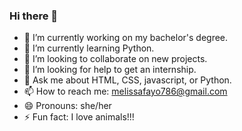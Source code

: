 ### Hi there 👋

- 🔭 I’m currently working on my bachelor's degree.
- 🌱 I’m currently learning Python.
- 👯 I’m looking to collaborate on new projects.
- 🤔 I’m looking for help to get an internship.
- 💬 Ask me about HTML, CSS, javascript, or Python.
- 📫 How to reach me: melissafayo786@gmail.com
- 😄 Pronouns: she/her
- ⚡ Fun fact: I love animals!!!

<!--
**fayo786/fayo786** is a ✨ _special_ ✨ repository because its `README.md` (this file) appears on your GitHub profile.

Here are some ideas to get you started:

- 🔭 I’m currently working on ...
- 🌱 I’m currently learning ...
- 👯 I’m looking to collaborate on ...
- 🤔 I’m looking for help with ...
- 💬 Ask me about ...
- 📫 How to reach me: ...
- 😄 Pronouns: ...
- ⚡ Fun fact: ...
<img src="http://url/image.png" height="60" width="60" >
-->

